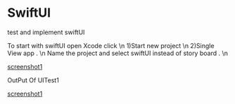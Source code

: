 # SwiftUI
test and implement swiftUI

To start with swiftUI open Xcode click \n
1)Start new project \n
2)Single View app .  \n
Name the project and select swiftUI instead of story board . \n

[screenshot1](UItest1/swiftui)



OutPut Of UITest1

[screenshot1](UItest1/swiftui1)


